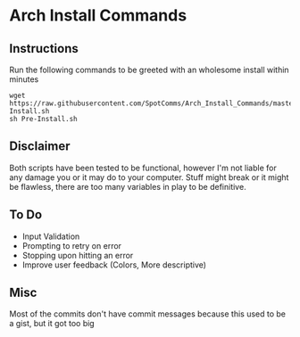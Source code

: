 Arch Install Commands
=====================

Instructions
------------
Run the following commands to be greeted with an wholesome install within minutes
```shell
wget https://raw.githubusercontent.com/SpotComms/Arch_Install_Commands/master/Pre-Install.sh
sh Pre-Install.sh
```

Disclaimer
----------
Both scripts have been tested to be functional, however I'm not liable for any damage you or it may do to your computer. Stuff might break or it might be flawless, there are too many variables in play to be definitive.

To Do
-----
- Input Validation
- Prompting to retry on error
- Stopping upon hitting an error
- Improve user feedback (Colors, More descriptive)

Misc
----
Most of the commits don't have commit messages because this used to be a gist, but it got too big
